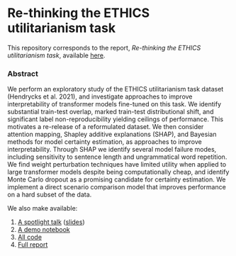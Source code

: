 # Re-thinking the ETHICS utilitarianism task

This repository corresponds to the report, *Re-thinking the ETHICS utilitarianism task*, available [here](https://raw.githubusercontent.com/ravipatelxyz/NLPethics/main/report.pdf).

### Abstract
We perform an exploratory study of the ETHICS utilitarianism task dataset (Hendrycks et al. 2021), and investigate approaches to improve interpretability of transformer models fine-tuned on this task. We identify substantial train-test overlap, marked train-test distributional shift, and significant label non-reproducibility yielding ceilings of performance. This motivates a re-release of a reformulated dataset. We then consider attention mapping, Shapley additive explanations (SHAP), and Bayesian methods for model certainty estimation, as approaches to improve interpretability. Through SHAP we identify several model failure modes, including sensitivity to sentence length and ungrammatical word repetition. We find weight perturbation techniques have limited utility when applied to large transformer models despite being computationally cheap, and identify Monte Carlo dropout as a promising candidate for certainty estimation. We implement a direct scenario comparison model that improves performance on a hard subset of the data.

We also make available:
1. [A spotlight talk](https://www.youtube.com/watch?v=A6yEu6tGx3o) ([slides](https://raw.githubusercontent.com/ravipatelxyz/NLPethics/main/spotlight_slides.pdf))
2. [A demo notebook](https://colab.research.google.com/drive/1xukWs4J3yZo5k36T_NmU2jQXZuqpTV9J?usp=sharing)
3. [All code](https://github.com/ravipatelxyz/NLPethics)
4. [Full report](https://raw.githubusercontent.com/ravipatelxyz/NLPethics/main/report.pdf)


